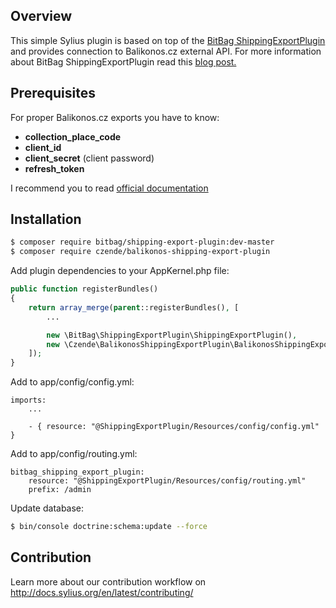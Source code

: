 ## Overview

This simple Sylius plugin is based on top of the [BitBag ShippingExportPlugin](https://github.com/BitBagCommerce/ShippingExportPlugin) and provides connection to Balikonos.cz external API. For more information about BitBag ShippingExportPlugin read this [blog post.](https://bitbag.shop/blog/bitbag-shipping-export-plugin-simple-way-to-control-shipments-in-your-online-store)

## Prerequisites

For proper Balikonos.cz exports you have to know:
- **collection_place_code**
- **client_id**
- **client_secret** (client password)
- **refresh_token**

I recommend you to read [official documentation](https://balikonos.cz/doc-api/)

## Installation

```bash
$ composer require bitbag/shipping-export-plugin:dev-master
$ composer require czende/balikonos-shipping-export-plugin
```
    
Add plugin dependencies to your AppKernel.php file:

```php
public function registerBundles()
{
    return array_merge(parent::registerBundles(), [
        ...

        new \BitBag\ShippingExportPlugin\ShippingExportPlugin(),
        new \Czende\BalikonosShippingExportPlugin\BalikonosShippingExportPlugin(),
    ]);
}
```
Add to app/config/config.yml:
```
imports:
    ...

    - { resource: "@ShippingExportPlugin/Resources/config/config.yml" }
```
Add to app/config/routing.yml:
```
bitbag_shipping_export_plugin:
    resource: "@ShippingExportPlugin/Resources/config/routing.yml"
    prefix: /admin
```
Update database:
```bash
$ bin/console doctrine:schema:update --force
```
## Contribution

Learn more about our contribution workflow on http://docs.sylius.org/en/latest/contributing/
